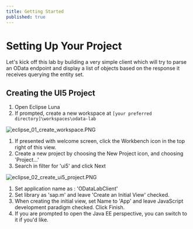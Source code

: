 ```yaml
---
title: Getting Started
published: true
---
```


# Setting Up Your Project

Let's kick off this lab by building a very simple client which will try to parse an OData endpoint and display a list of objects based on the response it receives querying the entity set.

## Creating the UI5 Project

1. Open Eclipse Luna
1. If prompted, create a new workspace at `[your preferred directory]\workspaces\odata-lab`

![eclipse_01_create_workspace.PNG]({{site.baseurl}}/img/eclipse_01_create_workspace.PNG)

1. If presented with welcome screen, click the Workbench icon in the top right of this view.
1. Create a new project by choosing the New Project icon, and choosing 'Project…'
1. Search in filter for 'ui5' and click Next

![eclipse_02_create_ui5_project.PNG]({{site.baseurl}}/img/eclipse_02_create_ui5_project.PNG)

1. Set application name as : 'ODataLabClient'
1. Set library as 'sap.m' and leave 'Create an Initial View' checked.
1. When creating the initial view, set Name to 'App' and leave JavaScript development paradigm checked. Click Finish.
1. If you are prompted to open the Java EE perspective, you can switch to it if you'd like.
